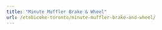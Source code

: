 ```yaml
---
title: "Minute Muffler Brake & Wheel"
url: /etobicoke-toronto/minute-muffler-brake-and-wheel/
---
```

